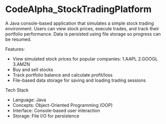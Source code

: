 # CodeAlpha_StockTradingPlatform
A Java console-based application that simulates a simple stock trading environment. Users can view stock prices, execute trades, and track their portfolio performance. Data is persisted using file storage so progress can be resumed.

Features:
- View simulated stock prices for popular companies:
1.AAPL 
2.GOOGL
3.AMZN
- Buy and sell stocks
- Track portfolio balance and calculate profit/loss
- File-based data storage for saving and loading trading sessions

Tech Stack
- Language: Java
- Concepts: Object-Oriented Programming (OOP)
- Interface: Console-based user interaction
- Storage: File I/O for persistence

